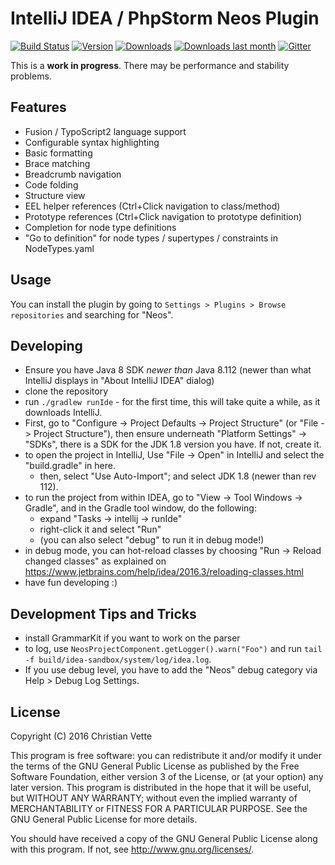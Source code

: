 IntelliJ IDEA / PhpStorm Neos Plugin
====================================
[![Build Status](https://travis-ci.org/cvette/intellij-neos.svg?branch=master)](https://travis-ci.org/cvette/intellij-neos)
[![Version](https://christianvette.de/badge/9362/version)](https://plugins.jetbrains.com/plugin/9362)
[![Downloads](https://christianvette.de/badge/9362/downloads)](https://plugins.jetbrains.com/plugin/9362)
[![Downloads last month](https://christianvette.de/badge/9362/last-month)](https://plugins.jetbrains.com/plugin/9362)
[![Gitter](https://img.shields.io/gitter/room/nwjs/nw.js.svg)](https://gitter.im/intellij-neos/Lobby)

This is a **work in progress**. There may be performance and stability problems.

Features
--------

* Fusion / TypoScript2 language support
 * Configurable syntax highlighting
 * Basic formatting
 * Brace matching
 * Breadcrumb navigation
 * Code folding
 * Structure view
 * EEL helper references (Ctrl+Click navigation to class/method)
 * Prototype references (Ctrl+Click navigation to prototype definition)
* Completion for node type definitions
* "Go to definition" for node types / supertypes / constraints in NodeTypes.yaml

Usage
-----
You can install the plugin by going to `Settings > Plugins > Browse repositories` and searching for "Neos".

Developing
----------

- Ensure you have Java 8 SDK *newer than* Java 8.112 (newer than what IntelliJ displays in "About IntelliJ IDEA" dialog)
- clone the repository
- run `./gradlew runIde` - for the first time, this will take quite a while, as it downloads IntelliJ.
- First, go to "Configure -> Project Defaults -> Project Structure" (or "File -> Project Structure"),
  then ensure underneath "Platform Settings" -> "SDKs", there is a SDK for the JDK 1.8 version you have. If not, create it.
- to open the project in IntelliJ, Use "File -> Open" in IntelliJ and select the "build.gradle" in here.
  - then, select "Use Auto-Import"; and select JDK 1.8 (newer than rev 112).
- to run the project from within IDEA, go to "View -> Tool Windows -> Gradle", and in the Gradle tool window, do the following:
  - expand "Tasks -> intellij -> runIde"
  - right-click it and select "Run"
  - (you can also select "debug" to run it in debug mode!)
- in debug mode, you can hot-reload classes by choosing "Run -> Reload changed classes" as explained on https://www.jetbrains.com/help/idea/2016.3/reloading-classes.html
- have fun developing :)

Development Tips and Tricks
---------------------------

- install GrammarKit if you want to work on the parser
- to log, use `NeosProjectComponent.getLogger().warn("Foo")`
  and run `tail -f build/idea-sandbox/system/log/idea.log`.
- If you use debug level, you have to add the "Neos" debug category via Help > Debug Log Settings.

License
-------
Copyright (C) 2016  Christian Vette

This program is free software: you can redistribute it and/or modify it under the terms of the GNU General Public License as published by the Free Software Foundation, either version 3 of the License, or (at your option) any later version. This program is distributed in the hope that it will be useful, but WITHOUT ANY WARRANTY; without even the implied warranty of MERCHANTABILITY or FITNESS FOR A PARTICULAR PURPOSE.  See the GNU General Public License for more details.

You should have received a copy of the GNU General Public License along with this program.  If not, see <http://www.gnu.org/licenses/>.
